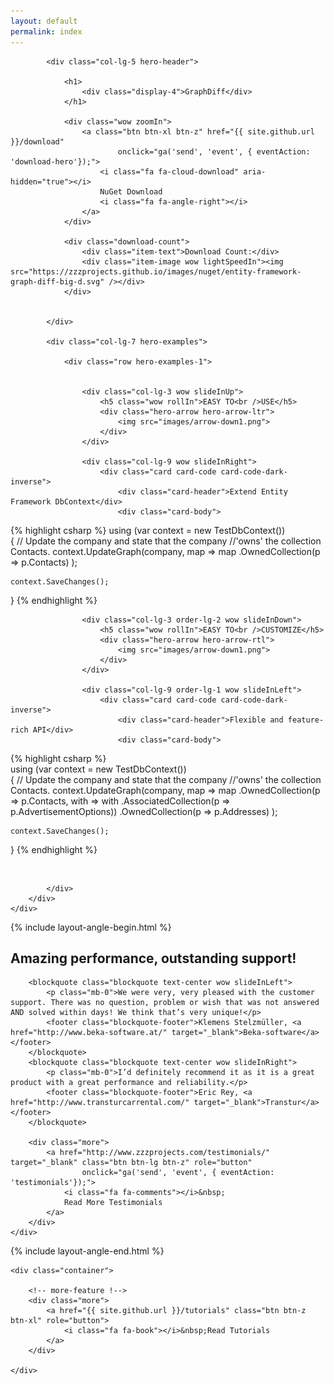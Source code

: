 ```yaml
---
layout: default
permalink: index
---
```


<!-- hero !-->
<div class="layout-angle">
	<div class="top-triangle wow slideInRight" data-wow-duration="1.5s"></div>
	<div class="layout-angle-inner">
<div class="hero">
	<div class="container">
		<div class="row">
		
			<div class="col-lg-5 hero-header">
			
				<h1>
					<div class="display-4">GraphDiff</div>
				</h1>
				
				<div class="wow zoomIn">
					<a class="btn btn-xl btn-z" href="{{ site.github.url }}/download"
							onclick="ga('send', 'event', { eventAction: 'download-hero'});">
						<i class="fa fa-cloud-download" aria-hidden="true"></i>
						NuGet Download
						<i class="fa fa-angle-right"></i>
					</a>
				</div>
				
				<div class="download-count">
					<div class="item-text">Download Count:</div>
					<div class="item-image wow lightSpeedIn"><img src="https://zzzprojects.github.io/images/nuget/entity-framework-graph-diff-big-d.svg" /></div>
				</div>

				
			</div>
			
			<div class="col-lg-7 hero-examples">
			
				<div class="row hero-examples-1">
				
				
					<div class="col-lg-3 wow slideInUp"> 
						<h5 class="wow rollIn">EASY TO<br />USE</h5>
						<div class="hero-arrow hero-arrow-ltr">
							<img src="images/arrow-down1.png">
						</div>
					</div>

					<div class="col-lg-9 wow slideInRight">
						<div class="card card-code card-code-dark-inverse">
							<div class="card-header">Extend Entity Framework DbContext</div>
							<div class="card-body">
{% highlight csharp %}
using (var context = new TestDbContext())  
{
    // Update the company and state that the company 
    //'owns' the collection Contacts.
    context.UpdateGraph(company, map => map
        .OwnedCollection(p => p.Contacts)
    );

    context.SaveChanges();
}
{% endhighlight %}
							</div>
						</div>
					</div>
				</div>
				<div class="row hero-examples-2">
				
					<div class="col-lg-3 order-lg-2 wow slideInDown">
						<h5 class="wow rollIn">EASY TO<br />CUSTOMIZE</h5>
						<div class="hero-arrow hero-arrow-rtl">
							<img src="images/arrow-down1.png">
						</div>
					</div>
					
					<div class="col-lg-9 order-lg-1 wow slideInLeft">
						<div class="card card-code card-code-dark-inverse">
							<div class="card-header">Flexible and feature-rich API</div>
							<div class="card-body">
{% highlight csharp %}	
using (var context = new TestDbContext())  
{
    // Update the company and state that the company 
    //'owns' the collection Contacts.
    context.UpdateGraph(company, map => map
        .OwnedCollection(p => p.Contacts, with => with
            .AssociatedCollection(p => 
                p.AdvertisementOptions))
        .OwnedCollection(p => p.Addresses)
    );

    context.SaveChanges();
}
{% endhighlight %}
							</div>
						</div>
					</div>						
				</div>
				
			</div>
		</div>
	</div>	
</div>
	</div>
	<div class="bottom-triangle-outer">
		<div class="bottom-triangle wow slideInLeft" data-wow-duration="1.5s"></div>
	</div>
</div>
<style>
.hero {
	background: transparent;
}
</style>

<div class="testimonials">
{% include layout-angle-begin.html %}
	<div class="container">
		<h2>Amazing <span class="text-z">performance</span>, outstanding <span class="text-z">support</span>!</h2>
		
		<blockquote class="blockquote text-center wow slideInLeft">
			<p class="mb-0">We were very, very pleased with the customer support. There was no question, problem or wish that was not answered AND solved within days! We think that’s very unique!</p>
			<footer class="blockquote-footer">Klemens Stelzmüller, <a href="http://www.beka-software.at/" target="_blank">Beka-software</a></footer>
		</blockquote>
		<blockquote class="blockquote text-center wow slideInRight">
			<p class="mb-0">I’d definitely recommend it as it is a great product with a great performance and reliability.</p>
			<footer class="blockquote-footer">Eric Rey, <a href="http://www.transturcarrental.com/" target="_blank">Transtur</a></footer>
		</blockquote>

		<div class="more">
			<a href="http://www.zzzprojects.com/testimonials/" target="_blank" class="btn btn-lg btn-z" role="button"
					onclick="ga('send', 'event', { eventAction: 'testimonials'});">
				<i class="fa fa-comments"></i>&nbsp;
				Read More Testimonials
			</a>
		</div>
	</div>
{% include layout-angle-end.html %}
</div>


<!-- features !-->
<div class="features">

	<div class="container">
		
		<!-- more-feature !-->
		<div class="more">
			<a href="{{ site.github.url }}/tutorials" class="btn btn-z btn-xl" role="button">
				<i class="fa fa-book"></i>&nbsp;Read Tutorials
			</a>
		</div>
		
	</div>
</div>